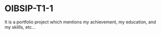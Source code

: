 # OIBSIP-T1-1
 It is a portfolio project which mentions my achievement, my education, and my skillls, etc...
